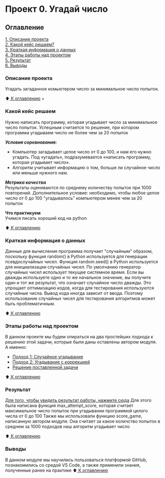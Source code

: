 # Проект 0. Угадай число

## Оглавление
[1. Описание проекта](https://github.com/romash23/roman_maryukov_DTS/blob/main/project_0/readme.md#Описание-проекта)  
[2. Какой кейс решаем?](https://github.com/romash23/roman_maryukov_DTS/blob/main/project_0/readme.md#Какой-кейс-решаем)  
[3. Краткая информация о данных](https://github.com/romash23/roman_maryukov_DTS/blob/main/project_0/readme.md#Краткая-информация-о-данных)  
[4. Этапы работы над проектом](https://github.com/romash23/roman_maryukov_DTS/blob/main/project_0/readme.md#Этапы-работы-над-проектом)  
[5. Результат](https://github.com/romash23/roman_maryukov_DTS/blob/main/project_0/readme.md#Результат)    
[6. Выводы](https://github.com/romash23/roman_maryukov_DTS/blob/main/project_0/readme.md#Выводы) 

### Описание проекта
Угадать загаданное комьютером число за минимальное число попыток.

:arrow_up:[ К оглавлению](https://github.com/romash23/roman_maryukov_DTS/tree/main/project_0#Оглавление)
+

### Какой кейс решаем
Нужно написать программу, которая угадывает число за минимальное число попыток. Успешным считается то решение, при котором программа угадываем число не более чем за 20 попыток

***Условия соревнования:***
- Компьютер загадывает целое число от 0 до 100, и нам его нужно угадать. Под «угадать», подразумевается «написать программу, которая угадывает число».
- Алгоритм учитывает информацию о том, больше ли случайное число или меньше нужного нам.

***Метрика качества***     
Результаты оцениваются по среднему количеству попыток при 1000 повторений. Дополнительное условие: необходимо, чтобы любое целое число от 0 до 100 "угадывалось" компьютером менее чем за 20 попыток

**Что практикуем**     
Учимся писать хороший код на python

:arrow_up:[ К оглавлению](https://github.com/romash23/roman_maryukov_DTS/tree/main/project_0#Оглавление)


### Краткая информация о данных
Данные для вычисления программа получает "случайным" образом, поскольку функция random() в Python используется для генерации псевдослучайных чисел. Функция random.seed() в Python используется для инициализации случайных чисел. По умолчанию генератор случайных чисел использует текущее системное время. Если вы дважды используете одно и то же начальное значение, вы получите один и тот же результат, что означает случайное число дважды.
Это упрощает оптимизацию кодов, когда для тестирования используются случайные числа. Вывод кода иногда зависит от ввода. Поэтому использование случайных чисел для тестирования алгоритмов может быть проблематичным.

:arrow_up:[ К оглавлению](https://github.com/romash23/roman_maryukov_DTS/tree/main/project_0#Оглавление)


### Этапы работы над проектом
В данном проекте мы будем опираться на два простейших подхода к решению этой задачи, которые были даны оставлены автором модуля. А именно:
- [Подход 1: Случайное угадывание](https://github.com/romash23/roman_maryukov_DTS/blob/main/project_0/game_v1.py)
- [Подход 2: Угадывание с коррекцией](https://github.com/romash23/roman_maryukov_DTS/blob/main/project_0/game_v2.py)
- [Решение поставленной задачи](https://github.com/romash23/roman_maryukov_DTS/blob/main/project_0/game_v3.py)

:arrow_up:[ К оглавлению](https://github.com/romash23/roman_maryukov_DTS/tree/main/project_0#Оглавление)


### Результат
[Для того, чтобы увидеть результат работы, нажмите сюда](https://github.com/romash23/roman_maryukov_DTS/blob/main/project_0/game.ipynb)
Для этого была написана функция max_attempt_score, которая считает максимальное число попыток при угадывании программой целого числа от 0 до 100
Также мы использовали функцию score_game, написанную автором модуля. Она считает за какое количство попыток в среднем за 1000 подходов наш алгоритм угадывает число

:arrow_up:[ К оглавлению](https://github.com/romash23/roman_maryukov_DTS/tree/main/project_0#Оглавление)


### Выводы
В данном модуле мы научились пользоваться платформой GitHub, познакомились со средой VS Code, а также применили знания, полученные ранее на практике
:arrow_up:[ К оглавлению](https://github.com/romash23/roman_maryukov_DTS/tree/main/project_0#Оглавление)

